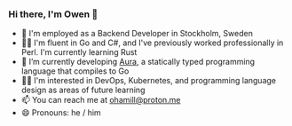 ### Hi there, I'm Owen 👋

- 🏢 I'm employed as a Backend Developer in Stockholm, Sweden
- 👨‍💻 I'm fluent in Go and C#, and I've previously worked professionally in Perl. I'm currently learning Rust
- 🌱 I’m currently developing [Aura](https://github.com/ohamill/aura-lang), a statically typed programming language that compiles to Go
- 👨‍🎓 I'm interested in DevOps, Kubernetes, and programming language design as areas of future learning
- 📫 You can reach me at ohamill@proton.me
- 😄 Pronouns: he / him

<!--
**ohamill/ohamill** is a ✨ _special_ ✨ repository because its `README.md` (this file) appears on your GitHub profile.

Here are some ideas to get you started:

- 🔭 I’m currently working on ...
- 🌱 I’m currently learning ...
- 👯 I’m looking to collaborate on ...
- 🤔 I’m looking for help with ...
- 💬 Ask me about ...
- 📫 How to reach me: ...
- 😄 Pronouns: ...
- ⚡ Fun fact: ...
-->
